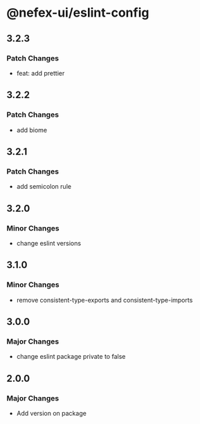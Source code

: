 # @nefex-ui/eslint-config

## 3.2.3

### Patch Changes

- feat: add prettier

## 3.2.2

### Patch Changes

- add biome

## 3.2.1

### Patch Changes

- add semicolon rule

## 3.2.0

### Minor Changes

- change eslint versions

## 3.1.0

### Minor Changes

- remove consistent-type-exports and consistent-type-imports

## 3.0.0

### Major Changes

- change eslint package private to false

## 2.0.0

### Major Changes

- Add version on package
